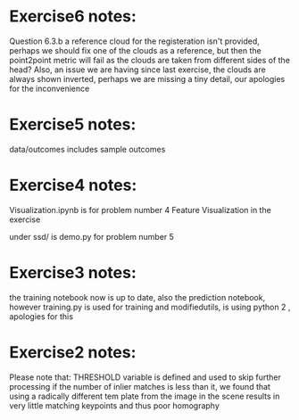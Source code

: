 # Exercise6 notes:
Question 6.3.b a reference cloud for the registeration isn't provided, 
perhaps we should fix one of the clouds as a reference, 
but then the point2point metric will fail as the clouds are taken from different sides of the head?
Also, an issue we are having since last exercise, the clouds are always shown inverted,
perhaps we are missing a tiny detail, our apologies for the inconvenience

# Exercise5 notes:
data/outcomes includes sample outcomes

# Exercise4 notes:
Visualization.ipynb is for problem number 4 Feature Visualization in the exercise

under ssd/ is demo.py for problem number 5

# Exercise3 notes:
the training notebook now is up to date, also the prediction notebook,
however training.py is used for training and modifiedutils, is using python 2 , apologies for this

# Exercise2 notes:
Please note that:
THRESHOLD variable is defined and used to skip further processing if the number
of inlier matches is less than it, we found that using a radically different tem
plate from the image in the scene results in very little matching keypoints and thus poor homography


